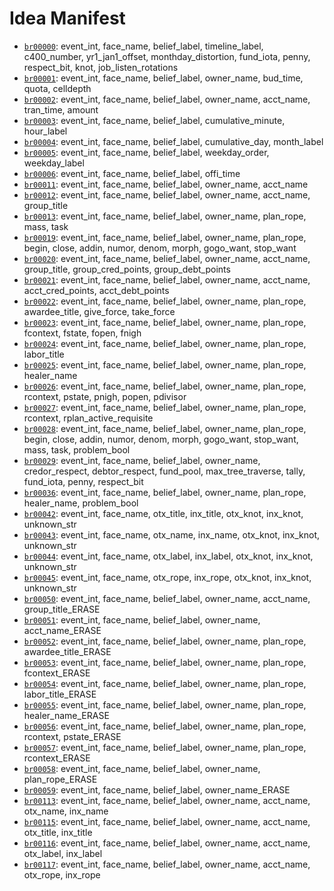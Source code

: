 # Idea Manifest

- [`br00000`](ideas/br00000.md): event_int, face_name, belief_label, timeline_label, c400_number, yr1_jan1_offset, monthday_distortion, fund_iota, penny, respect_bit, knot, job_listen_rotations
- [`br00001`](ideas/br00001.md): event_int, face_name, belief_label, owner_name, bud_time, quota, celldepth
- [`br00002`](ideas/br00002.md): event_int, face_name, belief_label, owner_name, acct_name, tran_time, amount
- [`br00003`](ideas/br00003.md): event_int, face_name, belief_label, cumulative_minute, hour_label
- [`br00004`](ideas/br00004.md): event_int, face_name, belief_label, cumulative_day, month_label
- [`br00005`](ideas/br00005.md): event_int, face_name, belief_label, weekday_order, weekday_label
- [`br00006`](ideas/br00006.md): event_int, face_name, belief_label, offi_time
- [`br00011`](ideas/br00011.md): event_int, face_name, belief_label, owner_name, acct_name
- [`br00012`](ideas/br00012.md): event_int, face_name, belief_label, owner_name, acct_name, group_title
- [`br00013`](ideas/br00013.md): event_int, face_name, belief_label, owner_name, plan_rope, mass, task
- [`br00019`](ideas/br00019.md): event_int, face_name, belief_label, owner_name, plan_rope, begin, close, addin, numor, denom, morph, gogo_want, stop_want
- [`br00020`](ideas/br00020.md): event_int, face_name, belief_label, owner_name, acct_name, group_title, group_cred_points, group_debt_points
- [`br00021`](ideas/br00021.md): event_int, face_name, belief_label, owner_name, acct_name, acct_cred_points, acct_debt_points
- [`br00022`](ideas/br00022.md): event_int, face_name, belief_label, owner_name, plan_rope, awardee_title, give_force, take_force
- [`br00023`](ideas/br00023.md): event_int, face_name, belief_label, owner_name, plan_rope, fcontext, fstate, fopen, fnigh
- [`br00024`](ideas/br00024.md): event_int, face_name, belief_label, owner_name, plan_rope, labor_title
- [`br00025`](ideas/br00025.md): event_int, face_name, belief_label, owner_name, plan_rope, healer_name
- [`br00026`](ideas/br00026.md): event_int, face_name, belief_label, owner_name, plan_rope, rcontext, pstate, pnigh, popen, pdivisor
- [`br00027`](ideas/br00027.md): event_int, face_name, belief_label, owner_name, plan_rope, rcontext, rplan_active_requisite
- [`br00028`](ideas/br00028.md): event_int, face_name, belief_label, owner_name, plan_rope, begin, close, addin, numor, denom, morph, gogo_want, stop_want, mass, task, problem_bool
- [`br00029`](ideas/br00029.md): event_int, face_name, belief_label, owner_name, credor_respect, debtor_respect, fund_pool, max_tree_traverse, tally, fund_iota, penny, respect_bit
- [`br00036`](ideas/br00036.md): event_int, face_name, belief_label, owner_name, plan_rope, healer_name, problem_bool
- [`br00042`](ideas/br00042.md): event_int, face_name, otx_title, inx_title, otx_knot, inx_knot, unknown_str
- [`br00043`](ideas/br00043.md): event_int, face_name, otx_name, inx_name, otx_knot, inx_knot, unknown_str
- [`br00044`](ideas/br00044.md): event_int, face_name, otx_label, inx_label, otx_knot, inx_knot, unknown_str
- [`br00045`](ideas/br00045.md): event_int, face_name, otx_rope, inx_rope, otx_knot, inx_knot, unknown_str
- [`br00050`](ideas/br00050.md): event_int, face_name, belief_label, owner_name, acct_name, group_title_ERASE
- [`br00051`](ideas/br00051.md): event_int, face_name, belief_label, owner_name, acct_name_ERASE
- [`br00052`](ideas/br00052.md): event_int, face_name, belief_label, owner_name, plan_rope, awardee_title_ERASE
- [`br00053`](ideas/br00053.md): event_int, face_name, belief_label, owner_name, plan_rope, fcontext_ERASE
- [`br00054`](ideas/br00054.md): event_int, face_name, belief_label, owner_name, plan_rope, labor_title_ERASE
- [`br00055`](ideas/br00055.md): event_int, face_name, belief_label, owner_name, plan_rope, healer_name_ERASE
- [`br00056`](ideas/br00056.md): event_int, face_name, belief_label, owner_name, plan_rope, rcontext, pstate_ERASE
- [`br00057`](ideas/br00057.md): event_int, face_name, belief_label, owner_name, plan_rope, rcontext_ERASE
- [`br00058`](ideas/br00058.md): event_int, face_name, belief_label, owner_name, plan_rope_ERASE
- [`br00059`](ideas/br00059.md): event_int, face_name, belief_label, owner_name_ERASE
- [`br00113`](ideas/br00113.md): event_int, face_name, belief_label, owner_name, acct_name, otx_name, inx_name
- [`br00115`](ideas/br00115.md): event_int, face_name, belief_label, owner_name, acct_name, otx_title, inx_title
- [`br00116`](ideas/br00116.md): event_int, face_name, belief_label, owner_name, acct_name, otx_label, inx_label
- [`br00117`](ideas/br00117.md): event_int, face_name, belief_label, owner_name, acct_name, otx_rope, inx_rope